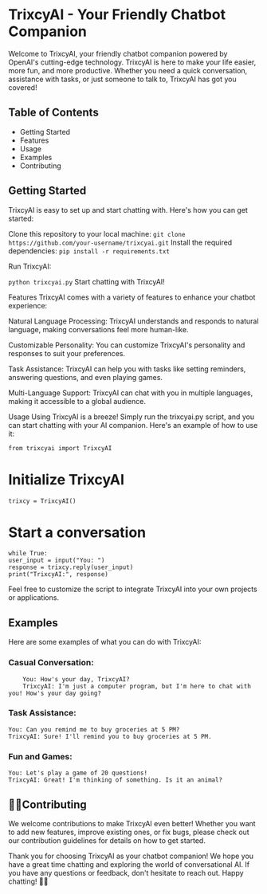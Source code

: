 # TrixcyAI - Your Friendly Chatbot Companion


Welcome to TrixcyAI, your friendly chatbot companion powered by OpenAI's cutting-edge technology. TrixcyAI is here to make your life easier, more fun, and more productive. Whether you need a quick conversation, assistance with tasks, or just someone to talk to, TrixcyAI has got you covered!

## Table of Contents
* Getting Started
* Features
* Usage
* Examples
* Contributing


## Getting Started
TrixcyAI is easy to set up and start chatting with. Here's how you can get started:

Clone this repository to your local machine: `git clone https://github.com/your-username/trixcyai.git`
Install the required dependencies:
`pip install -r requirements.txt`

Run TrixcyAI:


`python trixcyai.py`
Start chatting with TrixcyAI!

Features
TrixcyAI comes with a variety of features to enhance your chatbot experience:

Natural Language Processing: TrixcyAI understands and responds to natural language, making conversations feel more human-like.

Customizable Personality: You can customize TrixcyAI's personality and responses to suit your preferences.

Task Assistance: TrixcyAI can help you with tasks like setting reminders, answering questions, and even playing games.

Multi-Language Support: TrixcyAI can chat with you in multiple languages, making it accessible to a global audience.

Usage
Using TrixcyAI is a breeze! Simply run the trixcyai.py script, and you can start chatting with your AI companion. Here's an example of how to use it:


`from trixcyai import TrixcyAI`

# Initialize TrixcyAI
`trixcy = TrixcyAI()`

# Start a conversation
    while True:
    user_input = input("You: ")
    response = trixcy.reply(user_input)
    print("TrixcyAI:", response)
Feel free to customize the script to integrate TrixcyAI into your own projects or applications.

## Examples
Here are some examples of what you can do with TrixcyAI:

### Casual Conversation:
```
    You: How's your day, TrixcyAI?
    TrixcyAI: I'm just a computer program, but I'm here to chat with you! How's your day going?
```
### Task Assistance:
```
You: Can you remind me to buy groceries at 5 PM?
TrixcyAI: Sure! I'll remind you to buy groceries at 5 PM.
```
### Fun and Games:
```
You: Let's play a game of 20 questions!
TrixcyAI: Great! I'm thinking of something. Is it an animal?
```
## 🫶🏻Contributing
 We welcome contributions to make TrixcyAI even better! Whether you want to add new features, improve existing ones, or fix bugs, please check out our contribution guidelines for details on how to get started.


Thank you for choosing TrixcyAI as your chatbot companion! We hope you have a great time chatting and exploring the world of conversational AI. If you have any questions or feedback, don't hesitate to reach out. Happy chatting! 🤖🎉

